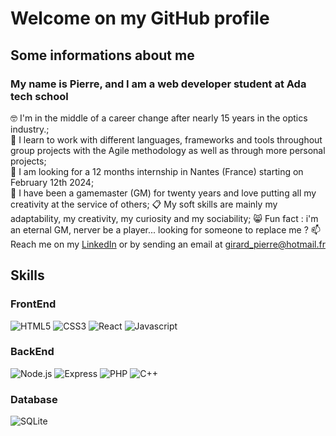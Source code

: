 # Welcome on my GitHub profile 

## Some informations about me
### My name is Pierre, and I am a web developer student at Ada tech school
🤓 I'm in the middle of a career change after nearly 15 years in the optics industry.;   
🌱 I learn to work with different languages, frameworks and tools throughout group projects with the Agile methodology as well as through more personal projects;  
📖 I am looking for a 12 months internship in Nantes (France) starting on February 12th 2024;  
🎲 I have been a gamemaster (GM) for twenty years and love putting all my creativity at the service of others;
📋 My soft skills are mainly my adaptability, my creativity, my curiosity and my sociability;
😸 Fun fact : i'm an eternal GM, nerver be a player... looking for someone to replace me ?
📫 Reach me on my [LinkedIn](https://www.linkedin.com/in/pierre-girard-468214246/) or by sending an email at girard_pierre@hotmail.fr


## Skills  

### FrontEnd  
![HTML5](https://img.shields.io/badge/HTML5-%23E34F26?logo=html&logoColor=white)
![CSS3](https://img.shields.io/badge/CSS-%231572B6?logo=css3&logoColor=white)
![React](https://img.shields.io/badge/React-%2361DAFB?logo=React&logoColor=black)
![Javascript](https://img.shields.io/badge/Javascript-%23F7DF1E?logo=Javascript&logoColor=black)

### BackEnd  
![Node.js](https://img.shields.io/badge/Node.js-%23339933?logo=nodedotjs&logoColor=white)
![Express](https://img.shields.io/badge/Express-%23000000?logo=Express&logoColor=white)
![PHP](https://img.shields.io/badge/PHP-%23777BB4?logo=PHP&logoColor=white)
![C++](https://img.shields.io/badge/C%2B%2B-%2300599C?logo=C%2B%2B&logoColor=white) 

### Database  
![SQLite](https://img.shields.io/badge/SQLite-%23003B57?logo=sqlite&logoColor=white)

